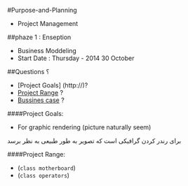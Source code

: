 #Purpose-and-Planning
* Project Management

##phaze 1 : Enseption
* Business Moddeling
* Start Date : Thursday - 2014 30 October

##Questions ؟
* [Project Goals] (http://)?
* [Project Range](http://)  ?
* [Bussines case](http://) ?

####Project Goals:
* For graphic rendering (picture naturally seem)  

برای رندر کردن گرافیکی است که تصویر به طور طبیعی به نظر برسد 

####Project Range:
- (`class motherboard`)
- (`class operators`)

